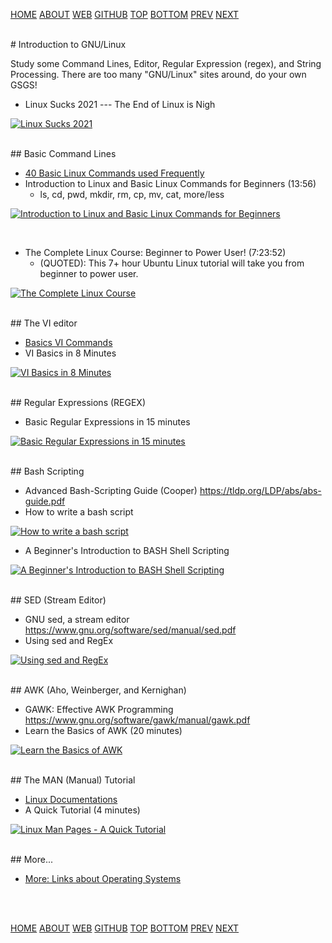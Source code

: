 ---
---

[HOME](index.md)
[ABOUT](README.md)
[WEB](https://osp4diss.vlsm.org/)
[GITHUB](/https://github.com/os2xx/osp4diss)
[TOP](#)
[BOTTOM](#endofpage)
[PREV](osp-002-scp.md)
[NEXT](osp-115.md)

<br>
# Introduction to GNU/Linux

Study some Command Lines, Editor, Regular Expression (regex), and String Processing.
There are too many "GNU/Linux" sites around, do your own GSGS! 

* Linux Sucks 2021 --- The End of Linux is Nigh

[![Linux Sucks 2021](https://img.youtube.com/vi/WtJ9T_IJOPE/0.jpg)](https://www.youtube.com/watch?v=WtJ9T_IJOPE)

<br>
## Basic Command Lines

* [40 Basic Linux Commands used Frequently](https://linoxide.com/linux-command/essential-linux-basic-commands/)
* Introduction to Linux and Basic Linux Commands for Beginners (13:56)
  * ls, cd, pwd, mkdir, rm, cp, mv, cat, more/less

[![Introduction to Linux and Basic Linux Commands for Beginners](https://img.youtube.com/vi/CpTfQ-q6MPU/0.jpg)](https://www.youtube.com/watch?v=CpTfQ-q6MPU)

<br>

* The Complete Linux Course: Beginner to Power User! (7:23:52)
  * (QUOTED): This 7+ hour Ubuntu Linux tutorial will take you from beginner to power user. 

[![The Complete Linux Course](https://img.youtube.com/vi/wBp0Rb-ZJak/0.jpg)](https://www.youtube.com/watch?v=wBp0Rb-ZJak)

<br>
## The VI editor

* [Basics VI Commands](https://www.cs.colostate.edu/helpdocs/vi.html)
* VI Basics in 8 Minutes

[![VI Basics in 8 Minutes](https://img.youtube.com/vi/ggSyF1SVFr4/0.jpg)](https://www.youtube.com/watch?v=ggSyF1SVFr4)

<br>
## Regular Expressions (REGEX)

* Basic Regular Expressions in 15 minutes

[![Basic Regular Expressions in 15 minutes](https://img.youtube.com/vi/bgBWp9EIlMM/0.jpg)](https://www.youtube.com/watch?v=bgBWp9EIlMM)

<br>
## Bash Scripting

* Advanced Bash-Scripting Guide (Cooper) <https://tldp.org/LDP/abs/abs-guide.pdf>
* How to write a bash script

[![How to write a bash script](https://img.youtube.com/vi/F-gskSl4pwQ/0.jpg)](https://www.youtube.com/watch?v=F-gskSl4pwQ)

* A Beginner's Introduction to BASH Shell Scripting

[![A Beginner's Introduction to BASH Shell Scripting](https://img.youtube.com/vi/_n5ZegzieSQ/0.jpg)](https://www.youtube.com/watch?v=_n5ZegzieSQ)

<br>
## SED (Stream Editor)

* GNU sed, a stream editor <https://www.gnu.org/software/sed/manual/sed.pdf>
* Using sed and RegEx

[![Using sed and RegEx](https://img.youtube.com/vi/QaGhpqRll_k/0.jpg)](https://www.youtube.com/watch?v=QaGhpqRll_k)

<br>
## AWK (Aho, Weinberger, and Kernighan)

* GAWK: Effective AWK Programming <https://www.gnu.org/software/gawk/manual/gawk.pdf>
* Learn the Basics of AWK (20 minutes)

[![Learn the Basics of AWK](https://img.youtube.com/vi/9YOZmI-zWok/0.jpg)](https://www.youtube.com/watch?v=9YOZmI-zWok)

<br>
## The MAN (Manual) Tutorial

* [Linux Documentations](https://linux.die.net/)
* A Quick Tutorial (4 minutes)

[![Linux Man Pages - A Quick Tutorial](https://img.youtube.com/vi/uJnrh9hAQR0/0.jpg)](https://www.youtube.com/watch?v=uJnrh9hAQR0)

<br>
## More...

* [More: Links about Operating Systems](osp-115.md)


<br id="endofpage"><br>

[HOME](index.md)
[ABOUT](README.md)
[WEB](https://osp4diss.vlsm.org/)
[GITHUB](/https://github.com/os2xx/osp4diss)
[TOP](#)
[BOTTOM](#endofpage)
[PREV](osp-002-scp.md)
[NEXT](osp-115.md)
<br>

